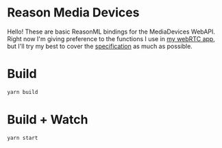 # Reason Media Devices

Hello!
These are basic ReasonML bindings for the MediaDevices WebAPI.
Right now I'm giving preference to the functions I use in [my webRTC app](https://github.com/celsobonutti/elm-webrtc/), 
but I'll try my best to cover the [specification](https://developer.mozilla.org/en-US/docs/Web/API/MediaDevices) as much as possible.

# Build

```bash
yarn build
```

# Build + Watch

```bash
yarn start
```

